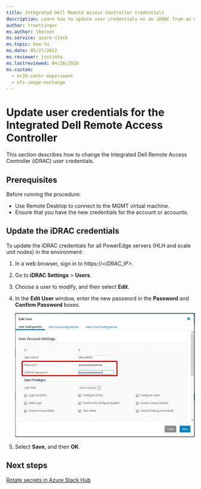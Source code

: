 ```yaml
---
title: Integrated Dell Remote Access Controller credentials
description: Learn how to update user credentials on an iDRAC from an Azure Stack Hub ruggedized appliance using Remote Desktop.
author: troettinger
ms.author: thoroet
ms.service: azure-stack
ms.topic: how-to
ms.date: 05/27/2022
ms.reviewer: justinha
ms.lastreviewed: 04/28/2020
ms.custom:
  - kr2b-contr-experiment
  - sfi-image-nochange
---
```


# Update user credentials for the Integrated Dell Remote Access Controller

This section describes how to change the Integrated Dell Remote Access Controller (iDRAC) user credentials. 

## Prerequisites

Before running the procedure: 

- Use Remote Desktop to connect to the MGMT virtual machine. 
- Ensure that you have the new credentials for the account or accounts. 
 
## Update the iDRAC credentials

To update the iDRAC credentials for all PowerEdge servers (HLH and scale unit nodes) in the environment:

1. In a web browser, sign in to https:\//*\<iDRAC_IP\>*. 
1. Go to **iDRAC Settings** > **Users**. 
1. Choose a user to modify, and then select **Edit**. 
1. In the **Edit User** window, enter the new password in the **Password** and **Confirm Password** boxes. 

   ![Screenshot of the Edit User window showing the User Configuration tab. The password and confirm password fields are circled. Save is selected.](../operator/media/idrac-credentials/enter-user.png)

1. Select **Save**, and then **OK**. 

## Next steps

[Rotate secrets in Azure Stack Hub](../../operator/azure-stack-rotate-secrets.md)
